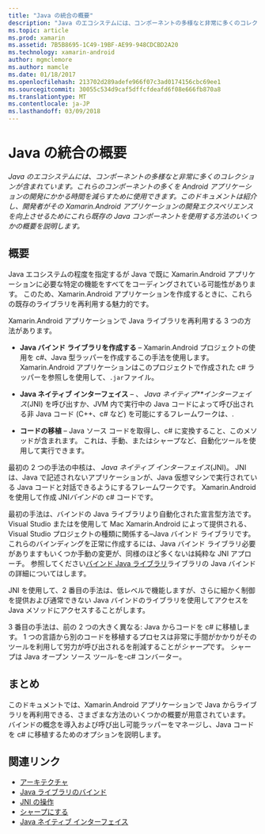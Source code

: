 ```yaml
---
title: "Java の統合の概要"
description: "Java のエコシステムには、コンポーネントの多様なと非常に多くのコレクションが含まれています。 これらのコンポーネントの多くを Android アプリケーションの開発にかかる時間を減らすために使用できます。 このドキュメントは紹介し、開発者がその Xamarin.Android アプリケーションの開発エクスペリエンスを向上させるためにこれら既存の Java コンポーネントを使用する方法のいくつかの概要を説明します。"
ms.topic: article
ms.prod: xamarin
ms.assetid: 7B5B8695-1C49-19BF-AE99-948CDCBD2A20
ms.technology: xamarin-android
author: mgmclemore
ms.author: mamcle
ms.date: 01/18/2017
ms.openlocfilehash: 213702d289adefe966f07c3ad0174156cbc69ee1
ms.sourcegitcommit: 30055c534d9caf5dffcfdeafd6f08e666fb870a8
ms.translationtype: MT
ms.contentlocale: ja-JP
ms.lasthandoff: 03/09/2018
---
```

# <a name="java-integration-overview"></a>Java の統合の概要

_Java のエコシステムには、コンポーネントの多様なと非常に多くのコレクションが含まれています。これらのコンポーネントの多くを Android アプリケーションの開発にかかる時間を減らすために使用できます。このドキュメントは紹介し、開発者がその Xamarin.Android アプリケーションの開発エクスペリエンスを向上させるためにこれら既存の Java コンポーネントを使用する方法のいくつかの概要を説明します。_


## <a name="overview"></a>概要

Java エコシステムの程度を指定するが Java で既に Xamarin.Android アプリケーションに必要な特定の機能をすべてをコーディングされている可能性があります。 このため、Xamarin.Android アプリケーションを作成するときに、これらの既存のライブラリを再利用する魅力的です。 

Xamarin.Android アプリケーションで Java ライブラリを再利用する 3 つの方法があります。 

-   **Java バインド ライブラリを作成する** &ndash; Xamarin.Android プロジェクトの使用を c#、Java 型ラッパーを作成するこの手法を使用します。 Xamarin.Android アプリケーションはこのプロジェクトで作成された c# ラッパーを参照しを使用して、`.jar`ファイル。 

-   **Java ネイティブ インターフェイス** &ndash; 、 *Java ネイティブ**インターフェイス*(JNI) を呼び出すか、JVM 内で実行中の Java コードによって呼び出される非 Java コード (C++、c# など) を可能にするフレームワークは、. 

-   **コードの移植** &ndash; Java ソース コードを取得し、c# に変換すること、このメソッドが含まれます。 これは、手動、またはシャープなど、自動化ツールを使用して実行できます。 

最初の 2 つの手法の中核は、 *Java ネイティブ インターフェイス*(JNI)。 JNI は、Java で記述されないアプリケーションが、Java 仮想マシンで実行されている Java コードと対話できるようにするフレームワークです。 Xamarin.Android を使用して作成 JNI*バインド*の c# コードです。 

最初の手法は、バインドの Java ライブラリより自動化された宣言型方法です。 Visual Studio またはを使用して Mac Xamarin.Android によって提供される、Visual Studio プロジェクトの種類に関係する&ndash;Java バインド ライブラリです。 これらのバインディングを正常に作成するには、Java バインド ライブラリ必要がありますもいくつか手動の変更が、同様のほど多くないは純粋な JNI アプローチ。 参照してください[バインド Java ライブラリ](~/android/platform/binding-java-library/index.md)ライブラリの Java バインドの詳細についてはします。 

JNI を使用して、2 番目の手法は、低レベルで機能しますが、さらに細かく制御を提供および通常できない Java バインドのライブラリを使用してアクセスを Java メソッドにアクセスすることがします。 

3 番目の手法は、前の 2 つの大きく異なる: Java からコードを c# に移植します。 1 つの言語から別のコードを移植するプロセスは非常に手間がかかりがそのツールを利用して労力が呼び出されるを削減することが*シャープ*です。 シャープは Java オープン ソース ツール-を-c# コンバーター。 



## <a name="summary"></a>まとめ

このドキュメントでは、Xamarin.Android アプリケーションで Java からライブラリを再利用できる、さまざまな方法のいくつかの概要が用意されています。 バインドの概念を導入および呼び出し可能ラッパーをマネージし、Java コードを c# に移植するためのオプションを説明します。 


## <a name="related-links"></a>関連リンク

- [アーキテクチャ](~/android/internals/architecture.md)
- [Java ライブラリのバインド](~/android/platform/binding-java-library/index.md)
- [JNI の操作](~/android/platform/java-integration/working-with-jni.md)
- [シャープにする](https://github.com/slluis/sharpen)
- [Java ネイティブ インターフェイス](http://docs.oracle.com/javase/7/docs/technotes~/jni/index.html)
